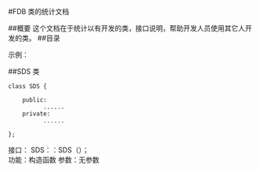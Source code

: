 #FDB 类的统计文档

##概要
 这个文档在于统计以有开发的类，接口说明，帮助开发人员使用其它人开发的类。
##目录

示例：

##SDS 类 

```
class SDS {

    public:
          ......
    private:
          ......

};
```

接口：
   SDS：：SDS（）；  
   功能：构造函数
   参数：无参数
